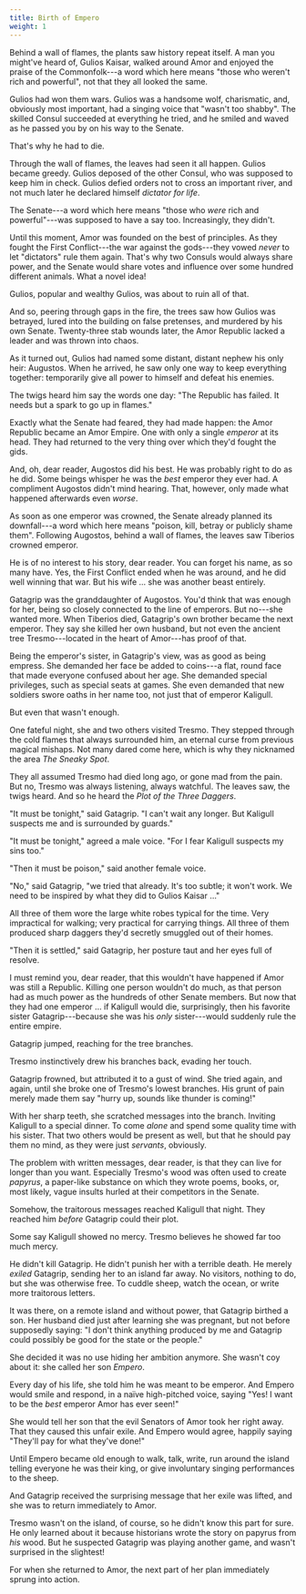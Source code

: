 ```yaml
---
title: Birth of Empero
weight: 1
---
```

Behind a wall of flames, the plants saw history repeat itself. A man you might've heard of, Gulios Kaisar, walked around Amor and enjoyed the praise of the Commonfolk---a word which here means "those who weren't rich and powerful", not that they all looked the same.

Gulios had won them wars. Gulios was a handsome wolf, charismatic, and, obviously most important, had a singing voice that "wasn't too shabby". The skilled Consul succeeded at everything he tried, and he smiled and waved as he passed you by on his way to the Senate.

That's why he had to die.

Through the wall of flames, the leaves had seen it all happen. Gulios became greedy. Gulios deposed of the other Consul, who was supposed to keep him in check. Gulios defied orders not to cross an important river, and not much later he declared himself _dictator for life_.

The Senate---a word which here means "those who _were_ rich and powerful"---was supposed to have a say too. Increasingly, they didn't.

Until this moment, Amor was founded on the best of principles. As they fought the First Conflict---the war against the gods---they vowed _never_ to let "dictators" rule them again. That's why two Consuls would always share power, and the Senate would share votes and influence over some hundred different animals. What a novel idea!

Gulios, popular and wealthy Gulios, was about to ruin all of that.

And so, peering through gaps in the fire, the trees saw how Gulios was betrayed, lured into the building on false pretenses, and murdered by his own Senate. Twenty-three stab wounds later, the Amor Republic lacked a leader and was thrown into chaos.

As it turned out, Gulios had named some distant, distant nephew his only heir: Augustos. When he arrived, he saw only one way to keep everything together: temporarily give all power to himself and defeat his enemies.

The twigs heard him say the words one day: "The Republic has failed. It needs but a spark to go up in flames."

Exactly what the Senate had feared, they had made happen: the Amor Republic became an Amor Empire. One with only a single _emperor_ at its head. They had returned to the very thing over which they'd fought the gids.

And, oh, dear reader, Augostos did his best. He was probably right to do as he did. Some beings whisper he was the _best_ emperor they ever had. A compliment Augostos didn't mind hearing. That, however, only made what happened afterwards even _worse_.

As soon as one emperor was crowned, the Senate already planned its downfall---a word which here means "poison, kill, betray or publicly shame them". Following Augostos, behind a wall of flames, the leaves saw Tiberios crowned emperor.

He is of no interest to his story, dear reader. You can forget his name, as so many have. Yes, the First Conflict ended when he was around, and he did well winning that war. But his wife ... she was another beast entirely.

Gatagrip was the granddaughter of Augostos. You'd think that was enough for her, being so closely connected to the line of emperors. But no---she wanted more. When Tiberios died, Gatagrip's own brother became the next emperor. They say she killed her own husband, but not even the ancient tree Tresmo---located in the heart of Amor---has proof of that.

Being the emperor's sister, in Gatagrip's view, was as good as being empress. She demanded her face be added to coins---a flat, round face that made everyone confused about her age. She demanded special privileges, such as special seats at games. She even demanded that new soldiers swore oaths in her name too, not just that of emperor Kaligull.

But even that wasn't enough.

One fateful night, she and two others visited Tresmo. They stepped through the cold flames that always surrounded him, an eternal curse from previous magical mishaps. Not many dared come here, which is why they nicknamed the area _The Sneaky Spot_.

They all assumed Tresmo had died long ago, or gone mad from the pain. But no, Tresmo was always listening, always watchful. The leaves saw, the twigs heard. And so he heard the _Plot of the Three Daggers_.

"It must be tonight," said Gatagrip. "I can't wait any longer. But Kaligull suspects me and is surrounded by guards."

"It must be tonight," agreed a male voice. "For I fear Kaligull suspects my sins too."

"Then it must be poison," said another female voice.

"No," said Gatagrip, "we tried that already. It's too subtle; it won't work. We need to be inspired by what they did to Gulios Kaisar ..."

All three of them wore the large white robes typical for the time. Very impractical for walking; very practical for carrying things. All three of them produced sharp daggers they'd secretly smuggled out of their homes.

"Then it is settled," said Gatagrip, her posture taut and her eyes full of resolve.

I must remind you, dear reader, that this wouldn't have happened if Amor was still a Republic. Killing one person wouldn't do much, as that person had as much power as the hundreds of other Senate members. But now that they had one emperor ... if Kaligull would die, surprisingly, then his favorite sister Gatagrip---because she was his _only_ sister---would suddenly rule the entire empire.

Gatagrip jumped, reaching for the tree branches. 

Tresmo instinctively drew his branches back, evading her touch. 

Gatagrip frowned, but attributed it to a gust of wind. She tried again, and again, until she broke one of Tresmo's lowest branches. His grunt of pain merely made them say "hurry up, sounds like thunder is coming!"

With her sharp teeth, she scratched messages into the branch. Inviting Kaligull to a special dinner. To come _alone_ and spend some quality time with his sister. That two others would be present as well, but that he should pay them no mind, as they were just _servants_, obviously.

The problem with written messages, dear reader, is that they can live for longer than you want. Especially Tresmo's wood was often used to create _papyrus_, a paper-like substance on which they wrote poems, books, or, most likely, vague insults hurled at their competitors in the Senate.

Somehow, the traitorous messages reached Kaligull that night. They reached him _before_ Gatagrip could their plot.

Some say Kaligull showed no mercy. Tresmo believes he showed far too much mercy.

He didn't kill Gatagrip. He didn't punish her with a terrible death. He merely _exiled_ Gatagrip, sending her to an island far away. No visitors, nothing to do, but she was otherwise free. To cuddle sheep, watch the ocean, or write more traitorous letters. 

It was there, on a remote island and without power, that Gatagrip birthed a son. Her husband died just after learning she was pregnant, but not before supposedly saying: "I don't think anything produced by me and Gatagrip could possibly be good for the state or the people."

She decided it was no use hiding her ambition anymore. She wasn't coy about it: she called her son _Empero_.

Every day of his life, she told him he was meant to be emperor. And Empero would smile and respond, in a naïve high-pitched voice, saying "Yes! I want to be the _best_ emperor Amor has ever seen!"

She would tell her son that the evil Senators of Amor took her right away. That they caused this unfair exile. And Empero would agree, happily saying "They'll pay for what they've done!"

Until Empero became old enough to walk, talk, write, run around the island telling everyone he was their king, or give involuntary singing performances to the sheep. 

And Gatagrip received the surprising message that her exile was lifted, and she was to return immediately to Amor. 

Tresmo wasn't on the island, of course, so he didn't know this part for sure. He only learned about it because historians wrote the story on papyrus from _his_ wood. But he suspected Gatagrip was playing another game, and wasn't surprised in the slightest!

For when she returned to Amor, the next part of her plan immediately sprung into action.